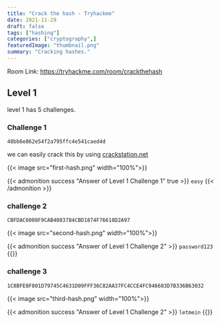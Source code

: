 ```yaml
---
title: "Crack the hash - Tryhackme"
date: 2021-11-29
draft: false
tags: ["hashing"]
categories: ["cryptography",]
featuredImage: "thumbnail.png"
summary: "Cracking hashes."
---
```



Room Link: https://tryhackme.com/room/crackthehash

## Level 1

level 1 has 5 challenges.

### Challenge 1
```hash
48bb6e862e54f2a795ffc4e541caed4d
```

we can easily crack this by using [crackstation.net](https://crackstation.net/)

{{< image src="first-hash.png" width="100%">}}

{{< admonition success "Answer of Level 1 Challenge 1" true >}}
`easy`
{{< /admonition >}}


### challenge 2
```hash
CBFDAC6008F9CAB4083784CBD1874F76618D2A97
```
{{< image src="second-hash.png" width="100%">}}

{{< admonition success "Answer of Level 1 Challenge 2" >}}
`password123`
{{</admonition>}}

### challenge 3
```hash
1C8BFE8F801D79745C4631D09FFF36C82AA37FC4CCE4FC946683D7B336B63032
```
{{< image src="third-hash.png" width="100%">}}

{{< admonition success "Answer of Level 1 Challenge 2" >}}
`letmein`
{{</admonition>}}